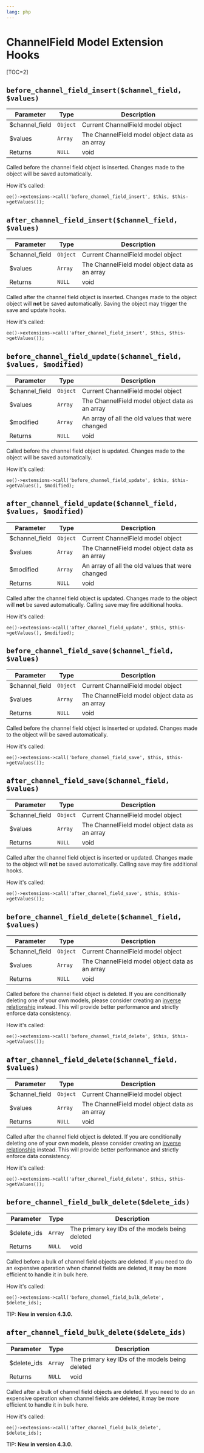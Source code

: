 ```yaml
---
lang: php
---
```


<!--
    This source file is part of the open source project
    ExpressionEngine User Guide (https://github.com/ExpressionEngine/ExpressionEngine-User-Guide)

    @link      https://expressionengine.com/
    @copyright Copyright (c) 2003-2020, Packet Tide, LLC (https://packettide.com)
    @license   https://expressionengine.com/license Licensed under Apache License, Version 2.0
-->

# ChannelField Model Extension Hooks

[TOC=2]

## `before_channel_field_insert($channel_field, $values)`

| Parameter       | Type     | Description                                    |
| --------------- | -------- | ---------------------------------------------- |
| \$channel_field | `Object` | Current ChannelField model object              |
| \$values        | `Array`  | The ChannelField model object data as an array |
| Returns         | `NULL`   | void                                           |

Called before the channel field object is inserted. Changes made to the object will be saved automatically.

How it's called:

    ee()->extensions->call('before_channel_field_insert', $this, $this->getValues());

## `after_channel_field_insert($channel_field, $values)`

| Parameter       | Type     | Description                                    |
| --------------- | -------- | ---------------------------------------------- |
| \$channel_field | `Object` | Current ChannelField model object              |
| \$values        | `Array`  | The ChannelField model object data as an array |
| Returns         | `NULL`   | void                                           |

Called after the channel field object is inserted. Changes made to the object object will **not** be saved automatically. Saving the object may trigger the save and update hooks.

How it's called:

    ee()->extensions->call('after_channel_field_insert', $this, $this->getValues());

## `before_channel_field_update($channel_field, $values, $modified)`

| Parameter       | Type     | Description                                      |
| --------------- | -------- | ------------------------------------------------ |
| \$channel_field | `Object` | Current ChannelField model object                |
| \$values        | `Array`  | The ChannelField model object data as an array   |
| \$modified      | `Array`  | An array of all the old values that were changed |
| Returns         | `NULL`   | void                                             |

Called before the channel field object is updated. Changes made to the object will be saved automatically.

How it's called:

    ee()->extensions->call('before_channel_field_update', $this, $this->getValues(), $modified);

## `after_channel_field_update($channel_field, $values, $modified)`

| Parameter       | Type     | Description                                      |
| --------------- | -------- | ------------------------------------------------ |
| \$channel_field | `Object` | Current ChannelField model object                |
| \$values        | `Array`  | The ChannelField model object data as an array   |
| \$modified      | `Array`  | An array of all the old values that were changed |
| Returns         | `NULL`   | void                                             |

Called after the channel field object is updated. Changes made to the object will **not** be saved automatically. Calling save may fire additional hooks.

How it's called:

    ee()->extensions->call('after_channel_field_update', $this, $this->getValues(), $modified);

## `before_channel_field_save($channel_field, $values)`

| Parameter       | Type     | Description                                    |
| --------------- | -------- | ---------------------------------------------- |
| \$channel_field | `Object` | Current ChannelField model object              |
| \$values        | `Array`  | The ChannelField model object data as an array |
| Returns         | `NULL`   | void                                           |

Called before the channel field object is inserted or updated. Changes made to the object will be saved automatically.

How it's called:

    ee()->extensions->call('before_channel_field_save', $this, $this->getValues());

## `after_channel_field_save($channel_field, $values)`

| Parameter       | Type     | Description                                    |
| --------------- | -------- | ---------------------------------------------- |
| \$channel_field | `Object` | Current ChannelField model object              |
| \$values        | `Array`  | The ChannelField model object data as an array |
| Returns         | `NULL`   | void                                           |

Called after the channel field object is inserted or updated. Changes made to the object will **not** be saved automatically. Calling save may fire additional hooks.

How it's called:

    ee()->extensions->call('after_channel_field_save', $this, $this->getValues());

## `before_channel_field_delete($channel_field, $values)`

| Parameter       | Type     | Description                                    |
| --------------- | -------- | ---------------------------------------------- |
| \$channel_field | `Object` | Current ChannelField model object              |
| \$values        | `Array`  | The ChannelField model object data as an array |
| Returns         | `NULL`   | void                                           |

Called before the channel field object is deleted. If you are conditionally deleting one of your own models, please consider creating an [inverse relationship](development/services/model/relating-models.md#inverse-relationships) instead. This will provide better performance and strictly enforce data consistency.

How it's called:

    ee()->extensions->call('before_channel_field_delete', $this, $this->getValues());

## `after_channel_field_delete($channel_field, $values)`

| Parameter       | Type     | Description                                    |
| --------------- | -------- | ---------------------------------------------- |
| \$channel_field | `Object` | Current ChannelField model object              |
| \$values        | `Array`  | The ChannelField model object data as an array |
| Returns         | `NULL`   | void                                           |

Called after the channel field object is deleted. If you are conditionally deleting one of your own models, please consider creating an [inverse relationship](development/services/model/relating-models.md#inverse-relationships) instead. This will provide better performance and strictly enforce data consistency.

How it's called:

    ee()->extensions->call('after_channel_field_delete', $this, $this->getValues());

## `before_channel_field_bulk_delete($delete_ids)`

| Parameter    | Type    | Description                                     |
| ------------ | ------- | ----------------------------------------------- |
| \$delete_ids | `Array` | The primary key IDs of the models being deleted |
| Returns      | `NULL`  | void                                            |

Called before a bulk of channel field objects are deleted. If you need to do an expensive operation when channel fields are deleted, it may be more efficient to handle it in bulk here.

How it's called:

    ee()->extensions->call('before_channel_field_bulk_delete', $delete_ids);

TIP: **New in version 4.3.0.**

## `after_channel_field_bulk_delete($delete_ids)`

| Parameter    | Type    | Description                                     |
| ------------ | ------- | ----------------------------------------------- |
| \$delete_ids | `Array` | The primary key IDs of the models being deleted |
| Returns      | `NULL`  | void                                            |

Called after a bulk of channel field objects are deleted. If you need to do an expensive operation when channel fields are deleted, it may be more efficient to handle it in bulk here.

How it's called:

    ee()->extensions->call('after_channel_field_bulk_delete', $delete_ids);

TIP: **New in version 4.3.0.**

